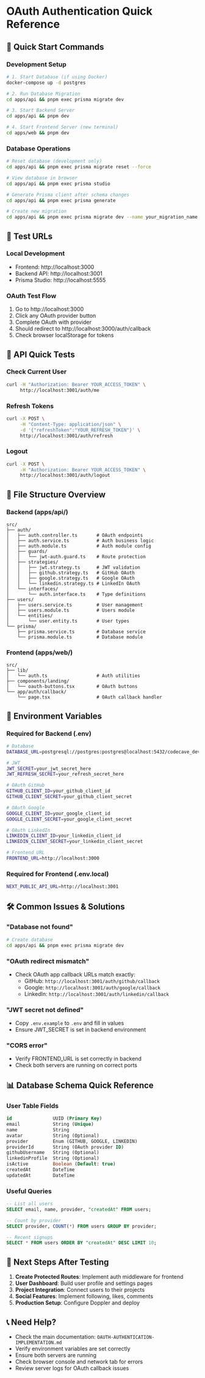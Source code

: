 # OAuth Authentication Quick Reference

## 🚀 **Quick Start Commands**

### **Development Setup**

```bash
# 1. Start Database (if using Docker)
docker-compose up -d postgres

# 2. Run Database Migration
cd apps/api && pnpm exec prisma migrate dev

# 3. Start Backend Server
cd apps/api && pnpm dev

# 4. Start Frontend Server (new terminal)
cd apps/web && pnpm dev
```

### **Database Operations**

```bash
# Reset database (development only)
cd apps/api && pnpm exec prisma migrate reset --force

# View database in browser
cd apps/api && pnpm exec prisma studio

# Generate Prisma client after schema changes
cd apps/api && pnpm exec prisma generate

# Create new migration
cd apps/api && pnpm exec prisma migrate dev --name your_migration_name
```

## 🔗 **Test URLs**

### **Local Development**

- Frontend: http://localhost:3000
- Backend API: http://localhost:3001
- Prisma Studio: http://localhost:5555

### **OAuth Test Flow**

1. Go to http://localhost:3000
2. Click any OAuth provider button
3. Complete OAuth with provider
4. Should redirect to http://localhost:3000/auth/callback
5. Check browser localStorage for tokens

## 🔑 **API Quick Tests**

### **Check Current User**

```bash
curl -H "Authorization: Bearer YOUR_ACCESS_TOKEN" \
     http://localhost:3001/auth/me
```

### **Refresh Tokens**

```bash
curl -X POST \
     -H "Content-Type: application/json" \
     -d '{"refreshToken":"YOUR_REFRESH_TOKEN"}' \
     http://localhost:3001/auth/refresh
```

### **Logout**

```bash
curl -X POST \
     -H "Authorization: Bearer YOUR_ACCESS_TOKEN" \
     http://localhost:3001/auth/logout
```

## 📁 **File Structure Overview**

### **Backend (apps/api/)**

```
src/
├── auth/
│   ├── auth.controller.ts       # OAuth endpoints
│   ├── auth.service.ts          # Auth business logic
│   ├── auth.module.ts           # Auth module config
│   ├── guards/
│   │   └── jwt-auth.guard.ts    # Route protection
│   ├── strategies/
│   │   ├── jwt.strategy.ts      # JWT validation
│   │   ├── github.strategy.ts   # GitHub OAuth
│   │   ├── google.strategy.ts   # Google OAuth
│   │   └── linkedin.strategy.ts # LinkedIn OAuth
│   └── interfaces/
│       └── auth.interface.ts    # Type definitions
├── users/
│   ├── users.service.ts         # User management
│   ├── users.module.ts          # Users module
│   └── entities/
│       └── user.entity.ts       # User types
└── prisma/
    ├── prisma.service.ts        # Database service
    └── prisma.module.ts         # Database module
```

### **Frontend (apps/web/)**

```
src/
├── lib/
│   └── auth.ts                  # Auth utilities
├── components/landing/
│   └── oauth-buttons.tsx        # OAuth buttons
└── app/auth/callback/
    └── page.tsx                 # OAuth callback handler
```

## 🔧 **Environment Variables**

### **Required for Backend (.env)**

```bash
# Database
DATABASE_URL=postgresql://postgres:postgres@localhost:5432/codecave_dev

# JWT
JWT_SECRET=your_jwt_secret_here
JWT_REFRESH_SECRET=your_refresh_secret_here

# OAuth GitHub
GITHUB_CLIENT_ID=your_github_client_id
GITHUB_CLIENT_SECRET=your_github_client_secret

# OAuth Google
GOOGLE_CLIENT_ID=your_google_client_id
GOOGLE_CLIENT_SECRET=your_google_client_secret

# OAuth LinkedIn
LINKEDIN_CLIENT_ID=your_linkedin_client_id
LINKEDIN_CLIENT_SECRET=your_linkedin_client_secret

# Frontend URL
FRONTEND_URL=http://localhost:3000
```

### **Required for Frontend (.env.local)**

```bash
NEXT_PUBLIC_API_URL=http://localhost:3001
```

## 🛠️ **Common Issues & Solutions**

### **"Database not found"**

```bash
# Create database
cd apps/api && pnpm exec prisma migrate dev
```

### **"OAuth redirect mismatch"**

- Check OAuth app callback URLs match exactly:
  - GitHub: `http://localhost:3001/auth/github/callback`
  - Google: `http://localhost:3001/auth/google/callback`
  - LinkedIn: `http://localhost:3001/auth/linkedin/callback`

### **"JWT secret not defined"**

- Copy `.env.example` to `.env` and fill in values
- Ensure JWT_SECRET is set in backend environment

### **"CORS error"**

- Verify FRONTEND_URL is set correctly in backend
- Check both servers are running on correct ports

## 📊 **Database Schema Quick Reference**

### **User Table Fields**

```sql
id               UUID (Primary Key)
email            String (Unique)
name             String
avatar           String (Optional)
provider         Enum (GITHUB, GOOGLE, LINKEDIN)
providerId       String (OAuth provider ID)
githubUsername   String (Optional)
linkedinProfile  String (Optional)
isActive         Boolean (Default: true)
createdAt        DateTime
updatedAt        DateTime
```

### **Useful Queries**

```sql
-- List all users
SELECT email, name, provider, "createdAt" FROM users;

-- Count by provider
SELECT provider, COUNT(*) FROM users GROUP BY provider;

-- Recent signups
SELECT * FROM users ORDER BY "createdAt" DESC LIMIT 10;
```

## 🎯 **Next Steps After Testing**

1. **Create Protected Routes**: Implement auth middleware for frontend
2. **User Dashboard**: Build user profile and settings pages
3. **Project Integration**: Connect users to their projects
4. **Social Features**: Implement following, likes, comments
5. **Production Setup**: Configure Doppler and deploy

## 📞 **Need Help?**

- Check the main documentation: `OAUTH-AUTHENTICATION-IMPLEMENTATION.md`
- Verify environment variables are set correctly
- Ensure both servers are running
- Check browser console and network tab for errors
- Review server logs for OAuth callback issues

